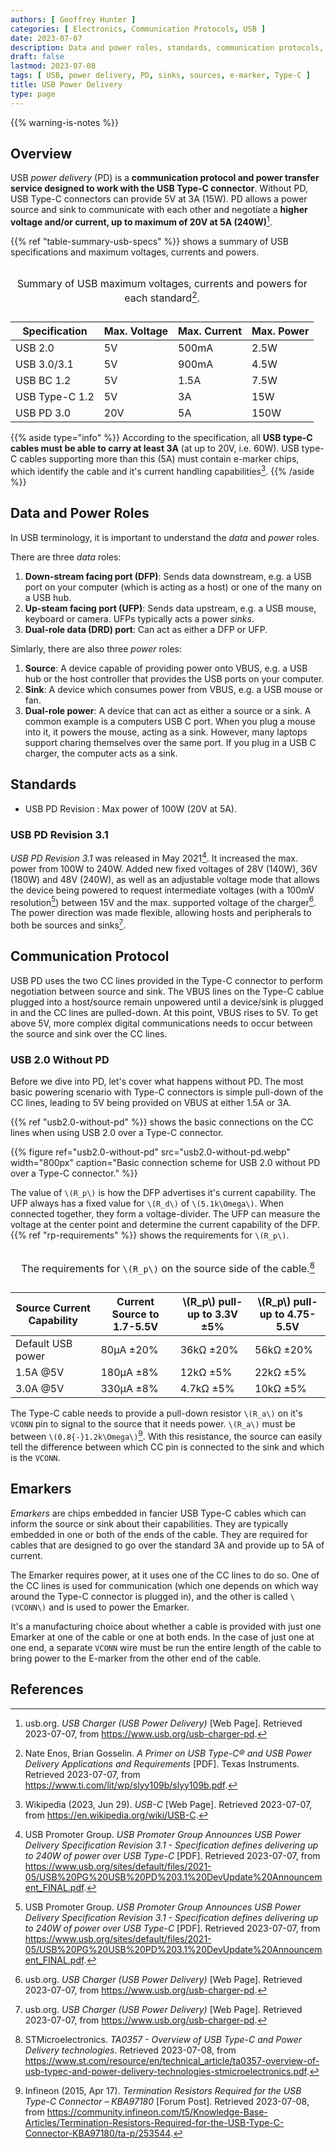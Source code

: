 ```yaml
---
authors: [ Geoffrey Hunter ]
categories: [ Electronics, Communication Protocols, USB ]
date: 2023-07-07
description: Data and power roles, standards, communication protocols, schematics and more info about USB power delivery (PD).
draft: false
lastmod: 2023-07-08
tags: [ USB, power delivery, PD, sinks, sources, e-marker, Type-C ]
title: USB Power Delivery
type: page
---
```


{{% warning-is-notes %}}

## Overview

USB _power delivery_ (PD) is a **communication protocol and power transfer service designed to work with the USB Type-C connector**. Without PD, USB Type-C connectors can provide 5V at 3A (15W). PD allows a power source and sink to communicate with each other and negotiate a **higher voltage and/or current, up to maximum of 20V at 5A (240W)**[^usb-org-usb-pd].

{{% ref "table-summary-usb-specs" %}} shows a summary of USB specifications and maximum voltages, currents and powers.

<table ref="table-summary-usb-specs">
<caption>

Summary of USB maximum voltages, currents and powers for each standard[^ti-primer-on-usb-pd].</caption>
<thead>
<tr>
<th>Specification</th>
<th>Max. Voltage</th>
<th>Max. Current</th>
<th>Max. Power</th>
</tr>
</thead>
<tbody>
<tr>
<td>USB 2.0</td>
<td>5V</td>
<td>500mA</td>
<td>2.5W</td>
</tr>
<tr>
<td>USB 3.0/3.1</td>
<td>5V</td>
<td>900mA</td>
<td>4.5W</td>
</tr>
<tr>
<td>USB BC 1.2</td>
<td>5V</td>
<td>1.5A</td>
<td>7.5W</td>
</tr>
<tr>
<td>USB Type-C 1.2</td>
<td>5V</td>
<td>3A</td>
<td>15W</td>
</tr>
<tr>
<td>USB PD 3.0</td>
<td>20V</td>
<td>5A</td>
<td>150W</td>
</tr>
</tbody>
</table>

{{% aside type="info" %}}
According to the specification, all **USB type-C cables must be able to carry at least 3A** (at up to 20V, i.e. 60W). USB type-C cables supporting more than this (5A) must contain e-marker chips, which identify the cable and it's current handling capabilities[^wikipedia-usb-c].
{{% /aside %}}

## Data and Power Roles

In USB terminology, it is important to understand the _data_ and _power_ roles.

There are three _data_ roles:

1. **Down-stream facing port (DFP)**: Sends data downstream, e.g. a USB port on your computer (which is acting as a host) or one of the many on a USB hub.
1. **Up-steam facing port (UFP)**: Sends data upstream, e.g. a USB mouse, keyboard or camera. UFPs typically acts a power _sinks_.
1. **Dual-role data (DRD) port**: Can act as either a DFP or UFP. 

Simlarly, there are also three _power_ roles:

1. **Source**: A device capable of providing power onto VBUS, e.g. a USB hub or the host controller that provides the USB ports on your computer.
1. **Sink**: A device which consumes power from VBUS, e.g. a USB mouse or fan.
1. **Dual-role power**: A device that can act as either a source or a sink. A common example is a computers USB C port. When you plug a mouse into it, it powers the mouse, acting as a sink. However, many laptops support charing themselves over the same port. If you plug in a USB C charger, the computer acts as a sink.

## Standards

* USB PD Revision : Max power of 100W (20V at 5A).

### USB PD Revision 3.1 

_USB PD Revision 3.1_ was released in May 2021[^usb-promoter-group-pd-rev-3.1]. It increased the max. power from 100W to 240W. Added new fixed voltages of 28V (140W), 36V (180W) and 48V (240W), as well as an adjustable voltage mode that allows the device being powered to request intermediate voltages (with a 100mV resolution[^usb-promoter-group-pd-rev-3.1]) between 15V and the max. supported voltage of the charger[^usb-org-usb-pd]. The power direction was made flexible, allowing hosts and peripherals to both be sources and sinks[^usb-org-usb-pd].

## Communication Protocol

USB PD uses the two CC lines provided in the Type-C connector to perform negotiation between source and sink. The VBUS lines on the Type-C cablue plugged into a host/source remain unpowered until a device/sink is plugged in and the CC lines are pulled-down. At this point, VBUS rises to 5V. To get above 5V, more complex digital communications needs to occur between the source and sink over the CC lines.

### USB 2.0 Without PD

Before we dive into PD, let's cover what happens without PD. The most basic powering scenario with Type-C connectors is simple pull-down of the CC lines, leading to 5V being provided on VBUS at either 1.5A or 3A.

{{% ref "usb2.0-without-pd" %}} shows the basic connections on the CC lines when using USB 2.0 over a Type-C connector.

{{% figure ref="usb2.0-without-pd" src="usb2.0-without-pd.webp" width="800px" caption="Basic connection scheme for USB 2.0 without PD over a Type-C connector." %}}

The value of `\(R_p\)` is how the DFP advertises it's current capability. The UFP always has a fixed value for `\(R_d\)` of `\(5.1k\Omega\)`. When connected together, they form a voltage-divider. The UFP can measure the voltage at the center point and determine the current capability of the DFP. {{% ref "rp-requirements" %}} shows the requirements for `\(R_p\)`.

<table ref="rp-requirements">
  <caption>
  
The requirements for `\(R_p\)` on the source side of the cable.[^st-overview-usb-type-c-pd]</caption>
  <thead>
    <tr>
      <th>Source Current Capability</th>
      <th>Current Source to 1.7-5.5V</th>
      <th>\(R_p\) pull-up to 3.3V ±5%</th>
      <th>\(R_p\) pull-up to 4.75-5.5V</th>
    </tr>
  </thead>
  <tbody>
    <tr>
      <td>Default USB power</td>
      <td>80µA ±20%</td>
      <td>36kΩ ±20%</td>
      <td>56kΩ ±20%</td>
    </tr>
    <tr>
      <td>1.5A @5V</td>
      <td>180µA ±8%</td>
      <td>12kΩ ±5%</td>
      <td>22kΩ ±5%</td>
    </tr>
    <tr>
      <td>3.0A @5V</td>
      <td>330µA ±8%</td>
      <td>4.7kΩ ±5%</td>
      <td>10kΩ ±5%</td>
    </tr>
  </tbody>
</table>

The Type-C cable needs to provide a pull-down resistor `\(R_a\)` on it's `VCONN` pin to signal to the source that it needs power. `\(R_a\)` must be between `\(0.8{-}1.2k\Omega\)`[^infineon-termination-resistors-for-type-c]. With this resistance, the source can easily tell the difference between which CC pin is connected to the sink and which is the `VCONN`. 

## Emarkers

_Emarkers_ are chips embedded in fancier USB Type-C cables which can inform the source or sink about their capabilities. They are typically embedded in one or both of the ends of the cable. They are required for cables that are designed to go over the standard 3A and provide up to 5A of current.

The Emarker requires power, at it uses one of the CC lines to do so. One of the CC lines is used for communication (which one depends on which way around the Type-C connector is plugged in), and the other is called `\(VCONN\)` and is used to power the Emarker.

It's a manufacturing choice about whether a cable is provided with just one Emarker at one of the cable or one at both ends. In the case of just one at one end, a separate `VCONN` wire must be run the entire length of the cable to bring power to the E-marker from the other end of the cable.

## References

[^ti-primer-on-usb-pd]: Nate Enos, Brian Gosselin. _A Primer on USB Type-C® and USB Power Delivery Applications and Requirements_ [PDF]. Texas Instruments. Retrieved 2023-07-07, from https://www.ti.com/lit/wp/slyy109b/slyy109b.pdf.
[^wikipedia-usb-c]: Wikipedia (2023, Jun 29). _USB-C_ [Web Page]. Retrieved 2023-07-07, from https://en.wikipedia.org/wiki/USB-C.
[^usb-org-usb-pd]: usb.org. _USB Charger (USB Power Delivery)_ [Web Page]. Retrieved 2023-07-07, from https://www.usb.org/usb-charger-pd.
[^usb-promoter-group-pd-rev-3.1]: USB Promoter Group. _USB Promoter Group Announces USB Power Delivery Specification Revision 3.1 - Specification defines delivering up to 240W of power over USB Type-C_ [PDF]. Retrieved 2023-07-07, from https://www.usb.org/sites/default/files/2021-05/USB%20PG%20USB%20PD%203.1%20DevUpdate%20Announcement_FINAL.pdf. 
[^st-overview-usb-type-c-pd]: STMicroelectronics. _TA0357 - Overview of USB Type-C and Power Delivery technologies_. Retrieved 2023-07-08, from https://www.st.com/resource/en/technical_article/ta0357-overview-of-usb-typec-and-power-delivery-technologies-stmicroelectronics.pdf.
[^infineon-termination-resistors-for-type-c]: Infineon (2015, Apr 17). _Termination Resistors Required for the USB Type-C Connector – KBA97180_ [Forum Post]. Retrieved 2023-07-08, from https://community.infineon.com/t5/Knowledge-Base-Articles/Termination-Resistors-Required-for-the-USB-Type-C-Connector-KBA97180/ta-p/253544.
